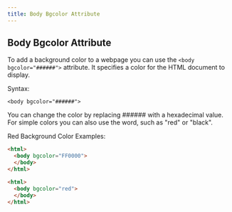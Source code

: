 ```yaml
---
title: Body Bgcolor Attribute
---
```

## Body Bgcolor Attribute

To add a background color to a webpage you can use the `<body bgcolor="######">` attribute. It specifies a color for the HTML document to display.


Syntax: 

`<body bgcolor="######">`


You can change the color by replacing ###### with a hexadecimal value. For simple colors you can also use the word, such as "red" or "black".


Red Background Color Examples:
```html
<html>
  <body bgcolor="FF0000">
  </body>
</html>
```

```html
<html>
  <body bgcolor="red">
  </body>
</html>
```
